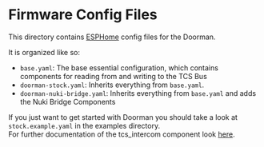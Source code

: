 # Firmware Config Files

This directory contains [ESPHome](https://esphome.io) config files for the Doorman.

It is organized like so:

- `base.yaml`: The base essential configuration, which contains components for reading from and writing to the TCS Bus 
- `doorman-stock.yaml`: Inherits everything from `base.yaml`.
- `doorman-nuki-bridge.yaml`: Inherits everything from `base.yaml` and adds the Nuki Bridge Components

If you just want to get started with Doorman you should take a look at `stock.example.yaml` in the examples directory.\
For further documentation of the tcs_intercom component look [here](https://github.com/AzonInc/Doorman/tree/master/components).
